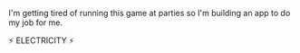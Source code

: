 I'm getting tired of running this game at parties so I'm building an app to do my job for me.

⚡️ ELECTRICITY ⚡️